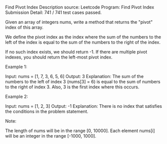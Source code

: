 Find Pivot Index Description source: Leetcode
Program: Find Pivot Index
Submission Detail: 741 / 741 test cases passed.

Given an array of integers nums, write a method that returns the
"pivot" index of this array.

We define the pivot index as the index where the sum of the numbers to
the left of the index is equal to the sum of the numbers to the right
of the index.

If no such index exists, we should return -1. If there are multiple
pivot indexes, you should return the left-most pivot index.

Example 1:

Input:
nums = [1, 7, 3, 6, 5, 6]
Output: 3
Explanation:
The sum of the numbers to the left of index 3 (nums[3] = 6) is equal to
the sum of numbers to the right of index 3.
Also, 3 is the first index where this occurs.

Example 2:

Input:
nums = [1, 2, 3]
Output: -1
Explanation:
There is no index that satisfies the conditions in the problem
statement.

Note:

The length of nums will be in the range [0, 10000].
Each element nums[i] will be an integer in the range [-1000, 1000].
